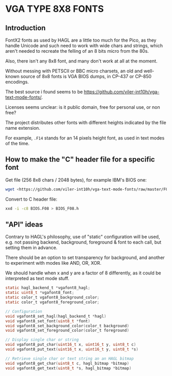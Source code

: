 # VGA TYPE 8X8 FONTS

## Introduction

FontX2 fonts as used by HAGL are a little too much for the Pico, as they handle Unicode and such need to work with wide chars and strings, which aren't needed to recreate the felling of an 8 bits micro from the 80s.

Also, there isn't any 8x8 font, and many don't work at all at the moment.

Without messing with PETSCII or BBC micro charsets, an old and well-known source of 8x8 fonts is VGA BIOS dumps, in CP-437 or CP-850 encodings.

The best source i found seems to be <https://github.com/viler-int10h/vga-text-mode-fonts/>.

Licenses seems unclear: is it public domain, free for personal use, or non free?

The project distributes other fonts with different heights indicated by the file name extension.

For example, `.F14` stands for an 14 pixels height font, as used in text modes of the time.

## How to make the "C" header file for a specific font

Get file (256 8x8 chars / 2048 bytes), for example IBM's BIOS one:

```bash
wget <https://github.com/viler-int10h/vga-text-mode-fonts/raw/master/FONTS/PC-IBM/BIOS.F08>
```

Convert to C header file:

```bash
xxd -i -c8 BIOS.F08 > BIOS_F08.h
```

## "API" ideas

Contrary to HAGL's philosophy, use of "static" configuration will be used, e.g. not passing backend, background, foreground & font to each call, but setting them in advance.

There should be an option to set transparency for background, and another to experiment with modes like AND, OR, XOR.

We should handle when x and y are a factor of 8 differently, as it could be interpreted as text mode stuff.

```c
static hagl_backend_t *vgafont8_hagl;
static uint8_t *vgafont8_font;
static color_t vgafont8_background_color;
static color_t vgafont8_foreground_color;

// Configuration
void vgafont8_set_hagl(hagl_backend_t *hagl)
void vgafont8_set_font(uint8_t *font)
void vgafont8_set_background_color(color_t background)
void vgafont8_set_foreground_color(color_t foreground)

// Display single char or string
void vgafont8_put_char(uint16_t x, uint16_t y, uint8_t c)
void vgafont8_put_text(uint16_t x, uint16_t y, uint8_t *s)

// Retrieve single char or text string an an HAGL bitmap
void vgafont8_get_char(uint8_t c, hagl_bitmap *bitmap)
void vgafont8_get_text(uint8_t *s, hagl_bitmap *bitmap)
```
